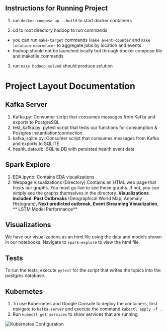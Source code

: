 
## Instructions for Running Project ##

1. run `docker-compose up --build` to start docker containers

2. cd to root directory hadoop to run commands
- you can run `make-target` commands (`make event-counter` and `make location-mapreducer` to aggregate jobs by location and events 
- hadoop should not be launched locally but through docker compose file and makefile commands

3. run `make hadoop_solved` should produce solution


# Project Layout Documentation


## Kafka Server
1. Kafka.py: Consumer script that consumes messages from Kafka and exports to PostgreSQL
2. test_kafka.py: pytest script that tests our functions for consumption & Postgres instantiation/connection.
3. kafka_sqlite.py: Consumer script that consumes messages from Kafka and exports to SQLITE
4. health_data.db: SQLite DB with persisted health event data


## Spark Explore

1. EDA.ipynb: Contains EDA visualizations
2. Webpage visualizations (Directory) Contains an HTML web page that hosts our graphs. You must go live to see these graphs. If not, you can simply see the graphs themselves in the directory. **Visualizations** **included**: **Past Outbreaks** (Geographical World Map, Anomaly Histogram), **Next predicted outbreak**, **Event Streaming Visualization**, ** LSTM Model Performance**



## Visualizations

We have our visualizations as an html file using the data and models shown in our notebooks. Navigate to  `spark-explore` to view the html file.

## Tests

To run the tests, execute  `pytest` for the script that writes the topics into the postgres database.
## Kubernetes

1. To use Kubernetes and Google Console to deploy the containers, first navigate to `kafka-server` and execute the command `kubectl apply -f .`
2. Run `kubectl get services` to show services that are running.
   
![Kubernetes Configuration](https://github.com/BU-CDS-DS539-2024-Spring/epidemic-engine-project-danielmaryalicia/blob/ebeeb1b960fd102b774b516f8ecc6912ce2cde2a/Screen%20Shot%202024-05-09%20at%2011.19.25%20PM.png "Kubernetes Setup")



